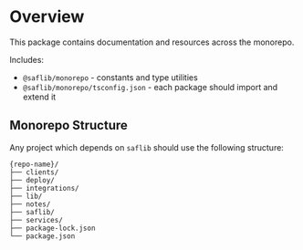 # Overview

This package contains documentation and resources across the monorepo.

Includes:
- `@saflib/monorepo` - constants and type utilities
- `@saflib/monorepo/tsconfig.json` - each package should import and extend it

## Monorepo Structure

Any project which depends on `saflib` should use the following structure:

```
{repo-name}/
├── clients/
├── deploy/
├── integrations/
├── lib/
├── notes/
├── saflib/
├── services/
├── package-lock.json
└── package.json
```

